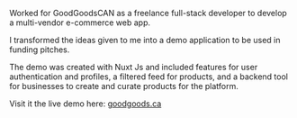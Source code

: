 Worked for GoodGoodsCAN as a freelance full-stack developer to develop a multi-vendor e-commerce web app.

I transformed the ideas given to me into a demo application to be used in funding pitches.

The demo was created with Nuxt Js and included features for user authentication and profiles, a filtered feed for products, and a backend tool for businesses to create and curate products for the platform.

Visit it the live demo here: <a href="http://www.goodgoods.ca" target="_blank">goodgoods.ca</a>
